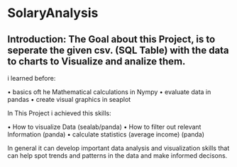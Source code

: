 # SolaryAnalysis

## Introduction: The Goal about this Project, is  to seperate the given csv. (SQL Table) with the data to  charts to Visualize and analize them.

i learned before:

•	basics oft he Mathematical calculations in Nympy
•	evaluate data in pandas	
•	create  visual  graphics in seaplot

In This Project i achieved this skills:

•	How to visualize Data (sealab/panda)
•	How to filter out relevant Information (panda)
•	calculate statistics (average income) (panda)

In general it can develop important data analysis and visualization skills that can help spot trends and patterns in the data and make informed decisons.


